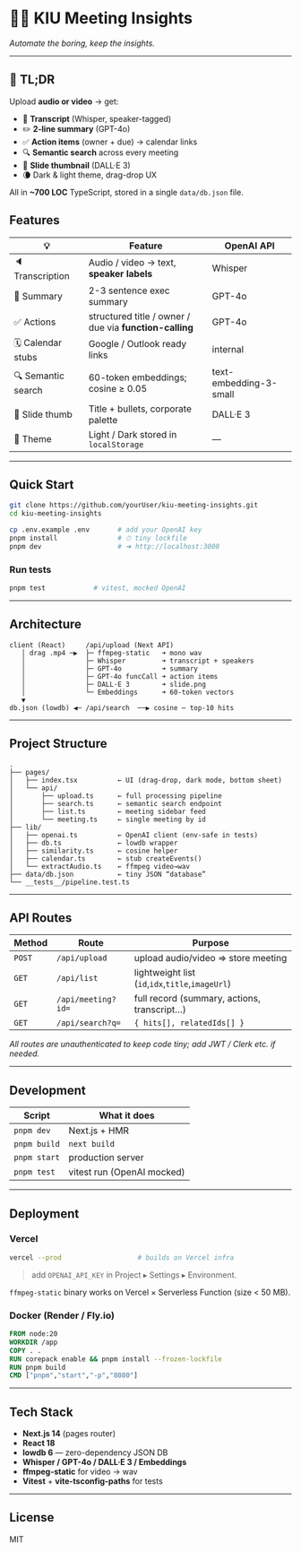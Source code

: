 # 🎥🤖 KIU Meeting Insights  
*Automate the boring, keep the insights.*

---

## 🚀 TL;DR

Upload **audio or video** → get:

* 🎤 **Transcript** (Whisper, speaker-tagged)  
* ✏️ **2-line summary** (GPT-4o)  
* ✅ **Action items** (owner + due) → calendar links  
* 🔍 **Semantic search** across every meeting  
* 🎨 **Slide thumbnail** (DALL·E 3)  
* 🌘 Dark & light theme, drag-drop UX

All in **~700 LOC** TypeScript, stored in a single `data/db.json` file.


## Features

| 💡 | Feature | OpenAI API |
|----|---------|-----------|
| 🔈 Transcription | Audio / video → text, **speaker labels** | Whisper |
| 📜 Summary | 2-3 sentence exec summary | GPT-4o |
| ✅ Actions | structured title / owner / due via **function-calling** | GPT-4o |
| 🗓️ Calendar stubs | Google / Outlook ready links | internal |
| 🔍 Semantic search | 60-token embeddings; cosine ≥ 0.05 | text-embedding-3-small |
| 🎨 Slide thumb | Title + bullets, corporate palette | DALL·E 3 |
| 🌙 Theme | Light / Dark stored in `localStorage` | — |

---

## Quick Start

```bash
git clone https://github.com/yourUser/kiu-meeting-insights.git
cd kiu-meeting-insights

cp .env.example .env       # add your OpenAI key
pnpm install               # ⏱ tiny lockfile
pnpm dev                   # ➜ http://localhost:3000
```

### Run tests

```bash
pnpm test            # vitest, mocked OpenAI
```

---

## Architecture

```
client (React)     /api/upload (Next API)
   │ drag .mp4 ─▶  ├─ ffmpeg-static   ➜ mono wav
   │               ├─ Whisper         ➜ transcript + speakers
   │               ├─ GPT-4o          ➜ summary
   │               ├─ GPT-4o funcCall ➜ action items
   │               ├─ DALL·E 3        ➜ slide.png
   │               └─ Embeddings      ➜ 60-token vectors
   ▼
db.json (lowdb) ◀─ /api/search  ──▶ cosine ⋯ top-10 hits
```

---

## Project Structure

```
.
├── pages/
│   ├── index.tsx          ← UI (drag-drop, dark mode, bottom sheet)
│   └── api/
│       ├── upload.ts      ← full processing pipeline
│       ├── search.ts      ← semantic search endpoint
│       ├── list.ts        ← meeting sidebar feed
│       └── meeting.ts     ← single meeting by id
├── lib/
│   ├── openai.ts          ← OpenAI client (env-safe in tests)
│   ├── db.ts              ← lowdb wrapper
│   ├── similarity.ts      ← cosine helper
│   ├── calendar.ts        ← stub createEvents()
│   └── extractAudio.ts    ← ffmpeg video→wav
├── data/db.json           ← tiny JSON “database”
└── __tests__/pipeline.test.ts
```

---

## API Routes

| Method | Route              | Purpose                                          |
| ------ | ------------------ | ------------------------------------------------ |
| `POST` | `/api/upload`      | upload audio/video ⇒ store meeting               |
| `GET`  | `/api/list`        | lightweight list (`id`,`idx`,`title`,`imageUrl`) |
| `GET`  | `/api/meeting?id=` | full record (summary, actions, transcript…)      |
| `GET`  | `/api/search?q=`   | `{ hits[], relatedIds[] }`                       |

*All routes are unauthenticated to keep code tiny; add JWT / Clerk etc. if needed.*

---

## Development

| Script       | What it does               |
| ------------ | -------------------------- |
| `pnpm dev`   | Next.js + HMR              |
| `pnpm build` | `next build`               |
| `pnpm start` | production server          |
| `pnpm test`  | vitest run (OpenAI mocked) |

---

## Deployment

### Vercel

```bash
vercel --prod                   # builds on Vercel infra
```

> add `OPENAI_API_KEY` in Project ▸ Settings ▸ Environment.

`ffmpeg-static` binary works on Vercel × Serverless Function (size < 50 MB).

### Docker (Render / Fly.io)

```dockerfile
FROM node:20
WORKDIR /app
COPY . .
RUN corepack enable && pnpm install --frozen-lockfile
RUN pnpm build
CMD ["pnpm","start","-p","8080"]
```

---

## Tech Stack

* **Next.js 14** (pages router)
* **React 18**
* **lowdb 6** — zero-dependency JSON DB
* **Whisper / GPT-4o / DALL·E 3 / Embeddings**
* **ffmpeg-static** for video → wav
* **Vitest** + **vite-tsconfig-paths** for tests

---

## License

MIT
